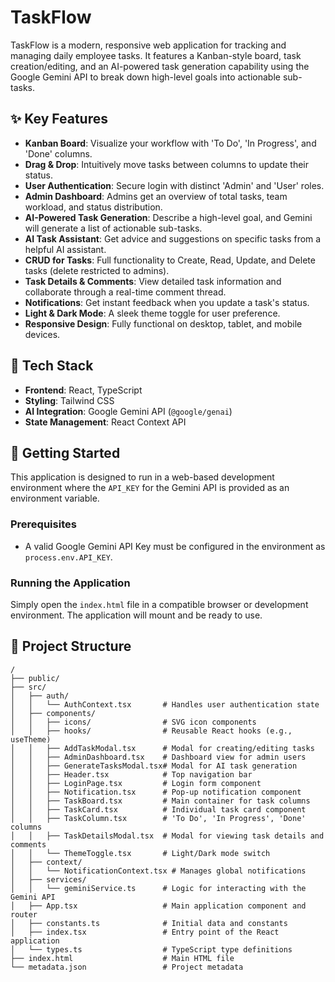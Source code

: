# TaskFlow

TaskFlow is a modern, responsive web application for tracking and managing daily employee tasks. It features a Kanban-style board, task creation/editing, and an AI-powered task generation capability using the Google Gemini API to break down high-level goals into actionable sub-tasks.

## ✨ Key Features

- **Kanban Board**: Visualize your workflow with 'To Do', 'In Progress', and 'Done' columns.
- **Drag & Drop**: Intuitively move tasks between columns to update their status.
- **User Authentication**: Secure login with distinct 'Admin' and 'User' roles.
- **Admin Dashboard**: Admins get an overview of total tasks, team workload, and status distribution.
- **AI-Powered Task Generation**: Describe a high-level goal, and Gemini will generate a list of actionable sub-tasks.
- **AI Task Assistant**: Get advice and suggestions on specific tasks from a helpful AI assistant.
- **CRUD for Tasks**: Full functionality to Create, Read, Update, and Delete tasks (delete restricted to admins).
- **Task Details & Comments**: View detailed task information and collaborate through a real-time comment thread.
- **Notifications**: Get instant feedback when you update a task's status.
- **Light & Dark Mode**: A sleek theme toggle for user preference.
- **Responsive Design**: Fully functional on desktop, tablet, and mobile devices.

## 🚀 Tech Stack

- **Frontend**: React, TypeScript
- **Styling**: Tailwind CSS
- **AI Integration**: Google Gemini API (`@google/genai`)
- **State Management**: React Context API

## 🏁 Getting Started

This application is designed to run in a web-based development environment where the `API_KEY` for the Gemini API is provided as an environment variable.

### Prerequisites

- A valid Google Gemini API Key must be configured in the environment as `process.env.API_KEY`.

### Running the Application

Simply open the `index.html` file in a compatible browser or development environment. The application will mount and be ready to use.

## 📂 Project Structure

```
/
├── public/
├── src/
│   ├── auth/
│   │   └── AuthContext.tsx       # Handles user authentication state
│   ├── components/
│   │   ├── icons/                # SVG icon components
│   │   ├── hooks/                # Reusable React hooks (e.g., useTheme)
│   │   ├── AddTaskModal.tsx      # Modal for creating/editing tasks
│   │   ├── AdminDashboard.tsx    # Dashboard view for admin users
│   │   ├── GenerateTasksModal.tsx# Modal for AI task generation
│   │   ├── Header.tsx            # Top navigation bar
│   │   ├── LoginPage.tsx         # Login form component
│   │   ├── Notification.tsx      # Pop-up notification component
│   │   ├── TaskBoard.tsx         # Main container for task columns
│   │   ├── TaskCard.tsx          # Individual task card component
│   │   ├── TaskColumn.tsx        # 'To Do', 'In Progress', 'Done' columns
│   │   ├── TaskDetailsModal.tsx  # Modal for viewing task details and comments
│   │   └── ThemeToggle.tsx       # Light/Dark mode switch
│   ├── context/
│   │   └── NotificationContext.tsx # Manages global notifications
│   ├── services/
│   │   └── geminiService.ts      # Logic for interacting with the Gemini API
│   ├── App.tsx                   # Main application component and router
│   ├── constants.ts              # Initial data and constants
│   ├── index.tsx                 # Entry point of the React application
│   └── types.ts                  # TypeScript type definitions
├── index.html                    # Main HTML file
└── metadata.json                 # Project metadata
```